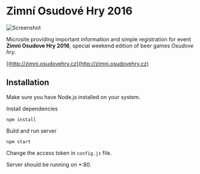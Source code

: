 # Zimní Osudové Hry 2016

![Screenshot](http://i.imgur.com/q5TntwE.jpg)

Microsite providing important information and simple registration for event **Zimni Osudove Hry 2016**, special
weekend edition of beer games *Osudove hry*.

[(http://zimni.osudovehry.cz](http://zimni.osudovehry.cz)

## Installation

Make sure you have Node.js installed on your system.

Install dependencies

```
npm install
```

Build and run server

```
npm start
```

Change the access token in `config.js` file.

Server should be running on \*:80.
